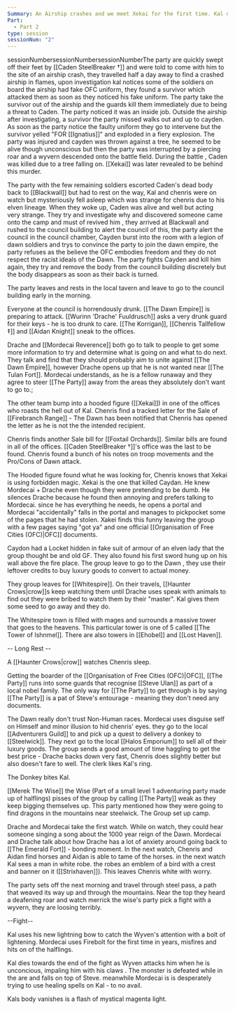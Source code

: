 ```yaml
---
Summary: An Airship crashes and we meet Xekai for the first time. Kal dies in a Wyvern attack.
Part:
  - Part 2
type: session
sessionNum: "2"
---
```

sessionNumbersessionNumbersessionNumberThe party are quickly swept off their feet by [[Caden SteelBreaker †]] and were told to come with him to the site of an airship crash, they travelled half a day away to find a crashed airship in flames, upon investigation kal notices some of the soldiers on board the airship had fake OFC uniform, they found a survivor which attacked them as soon as they noticed his fake uniform. The party take the survivor out of the airship and the guards kill them immediately due to being a threat to Caden. The party noticed it was an inside job. Outside the airship after investigating, a survivor the party missed walks out and up to cayden. As soon as the party notice the faulty uniform they go to intervene but the survivor yelled "FOR [[Ignatius]]" and exploded in a fiery explosion.  The party was injured and cayden was thrown against a tree, he seemed to be alive though unconscious but then the party was interrupted by a piercing roar and a wyvern descended onto the battle field. During the battle , Caden was killed due to a tree falling on. [[Xekai]] was later revealed to be behind this murder.  

The party with the few remaining soldiers escorted Caden's dead body back to [[Blackwall]] but had to rest on the way, Kal and chenris were on watch but mysteriously fell asleep which was strange for chenris due to his elven lineage. When they woke up, Caden was alive and well but acting very strange. They try and investigate why and discovered someone came onto the camp and must of revived him , they arrived at Blackwall and rushed to the council building to alert the council of this, the party alert the council in the council chamber, Cayden burst into the room with a legion of dawn soldiers and trys to convince the party to join the dawn empire, the party refuses as the believe the OFC embodies freedom and they do not respect the racist ideals of the Dawn. The party fights Cayden and kill him again, they try and remove the body from the council building discretely but the body disappears as soon as their back is turned. 

The party leaves and rests in the local tavern and leave to go to the council building early in the morning.

Everyone at the council is horrendously drunk. [[The Dawn Empire]] is preparing to attack. [[Wurinn 'Drache' Fuuldrusch]] asks a very drunk guard for their keys - he is too drunk to care. [[The Korrigan]], [[Chenris Tallfellow ‡]] and [[Aidan Knight]] sneak to the offices. 

Drache and [[Mordecai Reverence]] both go to talk to people to get some more information to try and determine what is going on and what to do next. They talk and find that they should probably aim to unite against [[The Dawn Empire]], however Drache opens up that he is not wanted near [[The Tulan Fort]]. Mordecai understands, as he is a fellow runaway and they agree to steer [[The Party]] away from the areas they absolutely don't want to go to.;

The other team bump into a hooded figure ([[Xekai]]) in one of the offices who roasts the hell out of Kal. Chenris find a tracked letter for the Sale of [[Firebranch Range]] - The Dawn has been notified that Chenris has opened the letter as he is not the  the intended recipient.

 Chenris finds another Sale bill for [[Foxtail Orchards]]. Similar bills are found in all of the offices. [[Caden SteelBreaker †]]'s office was the last to be found. Chenris found a bunch of his notes on troop movements and the Pro/Cons of Dawn attack.

The Hooded figure found what he was looking for, Chenris knows that Xekai is using forbidden magic. Xekai is the one that killed Caydan. He knew Mordecai + Drache even though they were pretending to be dumb. He silences Drache because he found then annoying and prefers talking to Mordecai. since he has everything he needs, he opens a portal and Mordecai "accidentally" falls in the portal and manages to pickpocket some of the pages that he had stolen. Xakei finds this funny leaving the group with a few pages saying "got ya" and one official [[Organisation of Free Cities (OFC)|OFC]] documents.

Caydon had a Locket hidden in fake suit of armour of an elven lady that the group thought be and old GF. They also found his first sword hung up on his wall above the fire place. The group leave to go to the Dawn , they use their leftover credits to buy luxury goods to convert to actual money.

They group leaves for [[Whitespire]]. On their travels, [[Haunter Crows|crow]]s keep watching them until Drache uses speak with animals to find out they were bribed to watch them by their "master". Kal gives them some seed to go away and they do. 

The Whitespire town is filled with mages and surrounds a massive tower that goes to the heavens. This particular tower is one of 5 called [[The Tower of Ishnmel]]. There are also towers in [[Ehobel]] and [[Lost Haven]]. 

-- Long Rest --

A [[Haunter Crows|crow]] watches Chenris sleep. 

Getting the boarder of the [[Organisation of Free Cities (OFC)|OFC]], [[The Party]] runs into some guards that recognise [[Steve Ulan]] as part of a local nobel family. The only way for [[The Party]] to get through is by saying [[The Party]] is a pat of Steve's entourage - meaning they don't need any documents. 

The Dawn really don't trust Non-Human races. Mordecai uses disguise self on Himself and minor illusion to hid chenris' eyes. they go to the local [[Adventurers Guild]] to and pick up a quest to delivery a donkey to [[Steelwick]]. They next go to the local [[Halos Emporium]] to sell all of their luxury goods. The group sends a good amount of time haggling to get the best price - Drache backs down very fast, Chenris does slightly better but also doesn't fare to well. The clerk likes Kal's ring.

The Donkey bites Kal.

[[Merek The Wise]] the Wise (Part of a small level 1 adventuring party made up of halflings) pisses of the group by calling [[The Party]] weak as they keep bigging themselves up. This party mentioned how they were going to find dragons in the mountains near steelwick. The Group set up camp.

Drache and Mordecai take the first watch. While on watch, they could hear someone singing a song about the 1000 year reign of the Dawn. Mordecai and Drache talk about how Drache has a lot of anxiety around going back to [[The Emerald Fort]] - bonding moment. In the next watch, Chenris and Aidan find horses and Aidan is able to tame of the horses. in the next watch Kal sees a man in white robe. the robes an emblem of a bird with a crest and banner on it ([[Strixhaven]]). This leaves Chenris white with worry. 

The party sets off the next morning and travel through steel pass, a path that weaved its way up and through the mountains. Near the top they heard a deafening roar and watch merrick the wise's party pick a fight with a wyvern, they are loosing terribly.

--Fight--

Kal uses his new lightning bow to catch the Wyven's attention with a bolt of lightening. Mordecai uses Firebolt for the first time in years, misfires and hits on of the halflings. 

Kal dies towards the end of the fight as Wyven attacks him when he is unconcious, impaling him with his claws . The monster is defeated while in the are and falls on top of Steve. meanwhile Mordecai is is desperately trying to use healing spells on Kal - to no avail.  

Kals body vanishes is a flash of mystical magenta light.
